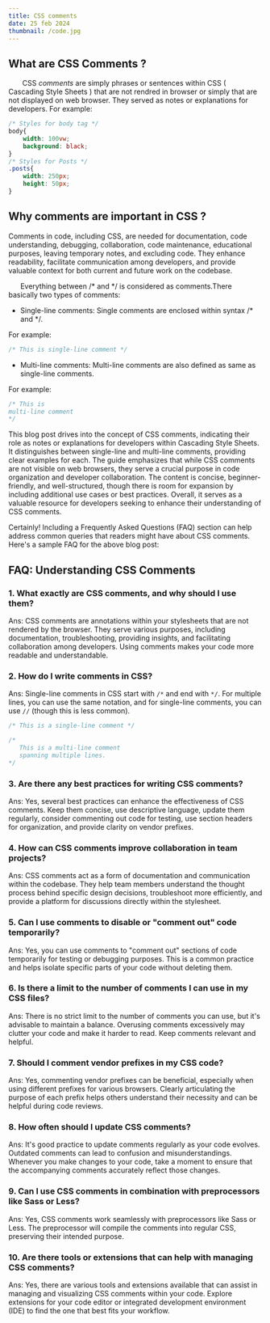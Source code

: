 ```yaml
---
title: CSS comments
date: 25 feb 2024
thumbnail: /code.jpg
---
```


## What are CSS Comments ?

&nbsp;&nbsp;&nbsp;&nbsp;&nbsp;&nbsp; CSS *comments* are simply phrases or sentences within CSS ( Cascading Style Sheets ) that are not rendred in browser or simply that are not displayed on web browser. They served as notes or explanations for developers.
For example:
```css
/* Styles for body tag */
body{
    width: 100vw;
    background: black;
}
/* Styles for Posts */
.posts{
    width: 250px;
    height: 50px;
}
```

## Why comments are important in CSS ?

Comments in code, including CSS, are needed for documentation, code understanding, debugging, collaboration, code maintenance, educational purposes, leaving temporary notes, and excluding code. They enhance readability, facilitate communication among developers, and provide valuable context for both current and future work on the codebase.


&nbsp;&nbsp;&nbsp;&nbsp;&nbsp;&nbsp;Everything between /* and */ is considered as comments.There basically two types of comments:

* Single-line comments:
 Single comments are enclosed within syntax /* and */.
 
 For example:

 ```css
/* This is single-line comment */
```

* Multi-line comments:
 Multi-line comments are also defined as same as single-line comments.
 
 For example:

 ```css
/* This is
 multi-line comment 
 */
```

This blog post drives into the concept of CSS comments, indicating their role as notes or explanations for developers within Cascading Style Sheets. It distinguishes between single-line and multi-line comments, providing clear examples for each. The guide emphasizes that while CSS comments are not visible on web browsers, they serve a crucial purpose in code organization and developer collaboration. The content is concise, beginner-friendly, and well-structured, though there is room for expansion by including additional use cases or best practices. Overall, it serves as a valuable resource for developers seeking to enhance their understanding of CSS comments.

Certainly! Including a Frequently Asked Questions (FAQ) section can help address common queries that readers might have about CSS comments. Here's a sample FAQ for the above blog post:

## FAQ: Understanding CSS Comments

### 1. What exactly are CSS comments, and why should I use them?
   Ans: CSS comments are annotations within your stylesheets that are not rendered by the browser. They serve various purposes, including documentation, troubleshooting, providing insights, and facilitating collaboration among developers. Using comments makes your code more readable and understandable.

### 2. How do I write comments in CSS?
   Ans: Single-line comments in CSS start with `/*` and end with `*/`. For multiple lines, you can use the same notation, and for single-line comments, you can use `//` (though this is less common).

   ```css
   /* This is a single-line comment */

   /*
      This is a multi-line comment
      spanning multiple lines.
   */
   ```

### 3. Are there any best practices for writing CSS comments?
   Ans: Yes, several best practices can enhance the effectiveness of CSS comments. Keep them concise, use descriptive language, update them regularly, consider commenting out code for testing, use section headers for organization, and provide clarity on vendor prefixes.

### 4. How can CSS comments improve collaboration in team projects?
   Ans: CSS comments act as a form of documentation and communication within the codebase. They help team members understand the thought process behind specific design decisions, troubleshoot more efficiently, and provide a platform for discussions directly within the stylesheet.

### 5. Can I use comments to disable or "comment out" code temporarily?
   Ans: Yes, you can use comments to "comment out" sections of code temporarily for testing or debugging purposes. This is a common practice and helps isolate specific parts of your code without deleting them.

### 6. Is there a limit to the number of comments I can use in my CSS files?
   Ans: There is no strict limit to the number of comments you can use, but it's advisable to maintain a balance. Overusing comments excessively may clutter your code and make it harder to read. Keep comments relevant and helpful.

### 7. Should I comment vendor prefixes in my CSS code?
   Ans: Yes, commenting vendor prefixes can be beneficial, especially when using different prefixes for various browsers. Clearly articulating the purpose of each prefix helps others understand their necessity and can be helpful during code reviews.

### 8. How often should I update CSS comments?
   Ans: It's good practice to update comments regularly as your code evolves. Outdated comments can lead to confusion and misunderstandings. Whenever you make changes to your code, take a moment to ensure that the accompanying comments accurately reflect those changes.

### 9. Can I use CSS comments in combination with preprocessors like Sass or Less?
   Ans: Yes, CSS comments work seamlessly with preprocessors like Sass or Less. The preprocessor will compile the comments into regular CSS, preserving their intended purpose.

### 10. Are there tools or extensions that can help with managing CSS comments?
   Ans: Yes, there are various tools and extensions available that can assist in managing and visualizing CSS comments within your code. Explore extensions for your code editor or integrated development environment (IDE) to find the one that best fits your workflow.
